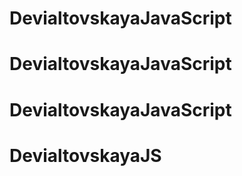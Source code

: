# DevialtovskayaJavaScript
# DevialtovskayaJavaScript
# DevialtovskayaJavaScript
# DevialtovskayaJS
